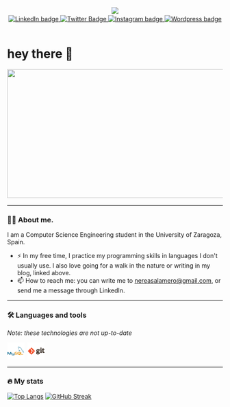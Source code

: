 <div id="header" align="center">
  <img src="https://media.giphy.com/media/M9gbBd9nbDrOTu1Mqx/giphy.gif" width="100"/>
</div>

<div id="badges" align="center">
   <a href="https://www.linkedin.com/in/nerea-salamero-labara-a11a29212/">
     <img src="https://img.shields.io/badge/LinkedIn-blue?logo=linkedin&logoColor=white&style=for-the-badge" alt="LinkedIn badge">
   </a>
   <a href="https://twitter.com/neereaax">
     <img src="https://img.shields.io/badge/Twitter-blue?style=for-the-badge&logo=twitter&logoColor=white" alt="Twitter Badge">
   </a>
   <a href="https://instagram.com/nereasalamero">
     <img src="https://img.shields.io/badge/Instagram-pink?logo=instagram&logoColor=white&style=for-the-badge" alt="Instagram badge">
   </a>
  <a href="https://www.elmundoentreletrass.wordpress.com">
     <img src="https://img.shields.io/badge/Wordpress-blue?logo=wordpress&logoColor=white&style=for-the-badge" alt="Wordpress badge">
   </a>
</div>

<img src="https://komarev.com/ghpvc/?username=nereasalamero&style=flat-square&color=blue" alt=""/>

<h1>
  hey there 👋
</h1>

<div align="center">
  <img src="https://media.giphy.com/media/dWesBcTLavkZuG35MI/giphy.gif" width="600" height="300"/>
</div>

---

### 👩‍💻 About me.
I am a Computer Science Engineering student in the University of Zaragoza, Spain.
- ⚡ In my free time, I practice my programming skills in languages I don't usually use. I also love going for a walk in the nature or writing in my blog, linked above.
- 📫 How to reach me: you can write me to nereasalamero@gmail.com, or send me a message through LinkedIn.

---
### 🛠️ Languages and tools
*Note: these technologies are not up-to-date*
<div>
  <img src="https://github.com/devicons/devicon/blob/master/icons/mysql/mysql-original-wordmark.svg" title="MySQL"  alt="MySQL" width="40" height="40"/>&nbsp;
  <img src="https://github.com/devicons/devicon/blob/master/icons/git/git-original-wordmark.svg" title="Git" **alt="Git" width="40" height="40"/>
</div>


---
### 🔥 My stats
[![Top Langs](https://github-readme-stats.vercel.app/api/top-langs/?username=nereasalamero&layout=compact&theme=vision-friendly-dark)](https://github.com/anuraghazra/github-readme-stats)
[![GitHub Streak](http://github-readme-streak-stats.herokuapp.com?user=nereasalamero&theme=dark&background=000000)](https://git.io/streak-stats)










